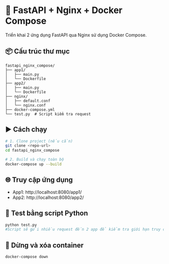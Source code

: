 # 🚀 FastAPI + Nginx + Docker Compose

Triển khai 2 ứng dụng FastAPI qua Nginx sử dụng Docker Compose.

## 📦 Cấu trúc thư mục

```
fastapi_nginx_compose/
├── app1/
│   ├── main.py
│   └── Dockerfile
├── app2/
│   ├── main.py
│   └── Dockerfile
├── nginx/
│   ├── default.conf
│   └── nginx.conf
├── docker-compose.yml
└── test.py  # Script kiểm tra request
```

## ▶️ Cách chạy

```bash
# 1. Clone project (nếu cần)
git clone <repo-url>
cd fastapi_nginx_compose

# 2. Build và chạy toàn bộ
docker-compose up --build
```

## 🌐 Truy cập ứng dụng
- App1: http://localhost:8080/app1/
- App2: http://localhost:8080/app2/

## 🧪 Test bằng script Python
```bash
python test.py
#Script sẽ gửi nhiều request đến 2 app để kiểm tra giới hạn truy cập (limit_req).
```

## 🧼 Dừng và xóa container
```bash
docker-compose down
```

